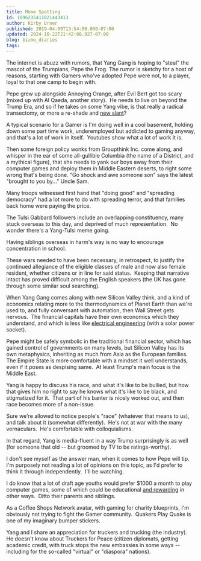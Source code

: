```yaml
---
title: Meme Spotting
id: 1896235411021443413
author: Kirby Urner
published: 2019-04-09T13:54:00.000-07:00
updated: 2024-10-22T21:42:08.927-07:00
blog: bizmo_diaries
tags: 
---
```


The internet is abuzz with rumors, that Yang Gang is hoping to "steal" the mascot of the Trumpians, Pepe the Frog. The rumor is sketchy for a host of reasons, starting with Gamers who've adopted Pepe were not, to a player, loyal to that one camp to begin with.

Pepe grew up alongside Annoying Orange, after Evil Bert got too scary (mixed up with Al Qaeda, another story).  He needs to live on beyond the Trump Era, and so if he takes on some Yang vibe, is that really a radical transectomy, or more a re-shade and [new slant](https://www.youtube.com/watch?v=4gDUeYLuITM)?

A typical scenario for a Gamer is I'm doing well in a cool basement, holding down some part time work, underemployed but addicted to gaming anyway, and that's a lot of work in itself.  Youtubes show what a lot of work it is.

Then some foreign policy wonks from Groupthink Inc. come along, and whisper in the ear of some all-gullible Columbia (the name of a District, and a mythical figure), that she needs to yank our boys away from their computer games and deploy them in Middle Eastern deserts, to right some wrong that's being done. "Go shock and awe someone son" says the latest "brought to you by..." Uncle Sam.

Many troops witnessed first hand that "doing good" and "spreading democracy" had a lot more to do with spreading terror, and that families back home were paying the price.

The Tulsi Gabbard followers include an overlapping constituency, many stuck overseas to this day, and deprived of much representation.  No wonder there's a Yang-Tulsi meme going.

Having siblings overseas in harm's way is no way to encourage concentration in school.

These wars needed to have been necessary, in retrospect, to justify the continued allegiance of the eligible classes of male and now also female resident, whether citizens or in line for said status.  Keeping that narrative intact has proved difficult among the English speakers (the UK has gone through some similar soul searching).

When Yang Gang comes along with new Silicon Valley think, and a kind of economics relating more to the thermodynamics of Planet Earth than we're used to, and fully conversant with automation, then Wall Street gets nervous.  The financial capitals have their own economics which they understand, and which is less like [electrical engineering](http://coffeeshopsnet.blogspot.com/2019/03/csn-explained.html) (with a solar power socket).

Pepe might be safely symbolic in the traditional financial sector, which has gained control of governments on many levels, but Silicon Valley has its own metaphysics, inheriting as much from Asia as the European families.  The Empire State is more comfortable with a mindset it well understands, even if it poses as despising same.  At least Trump's main focus is the Middle East.

Yang is happy to discuss his race, and what it's like to be bullied, but how that gives him no right to say he knows what it's like to be black, and stigmatized for it.  That part of his banter is nicely worked out, and then race becomes more of a non-issue.

Sure we're allowed to notice people's "race" (whatever that means to us), and talk about it (somewhat differently).  He's not at war with the many vernaculars.  He's comfortable with colloquialisms.

In that regard, Yang is media-fluent in a way Trump surprisingly is as well (for someone that old -- but groomed by TV to be ratings-worthy).

I don't see myself as the answer man, when it comes to how Pepe will tip.  I'm purposely not reading a lot of opinions on this topic, as I'd prefer to think it through independently.  I'll be watching.

I do know that a lot of draft age youths would prefer $1000 a month to play computer games, some of which could be educational [and rewarding](https://worldgame.blogspot.com/2018/09/benefactor-new-board-game.html) in other ways.  Ditto their parents and siblings.

As a Coffee Shops Network avatar, with gaming for charity blueprints, I'm obviously not trying to fight the Gamer community.  Quakers Play Quake is one of my imaginary bumper stickers.

Yang and I share an appreciation for truckers and trucking (the industry).  He doesn't know about Truckers for Peace (citizen diplomats, getting academic credit, with truck stops the new embassies in some ways -- including for the so-called "virtual" or "diaspora" nations).